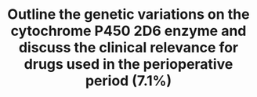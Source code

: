 ---
title: "Outline the genetic variations on the cytochrome P450 2D6 enzyme and discuss the clinical relevance for drugs used in the perioperative period (7.1%)"
entityType: SAQ
exam: PEX
college: ANZCA
year: 2017
sitting: A
question: 4
passRate: 7
EC_expectedDomains:
- "A discussion of genetic variations should address the different phenotypes and prevalence in different populations."
- "Any accurate discussion of clinical relevance gained marks."
- "Relevant drugs that can be commented on include codeine, oxycodone, tramadol, methadone, beta-blockers, anti-emetics and tricyclic antidepressants."
- "Whether the enzyme metabolises drugs into active or inactive metabolites is important"
EC_extraCredit:
- "Discussion of ‘at risk’ groups such as children gained marks."
EC_errorsCommon:
- "a number of candidates incorrectly proposed that ultra-rapid metabolisers should be prescribed higher doses of codeine."
---